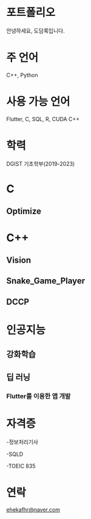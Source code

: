 # 포트폴리오
안녕하세요, 도담록입니다.

# 주 언어

C++, Python

# 사용 가능 언어

Flutter, C, SQL, R, CUDA C++

# 학력

DGIST 기초학부(2019-2023)

# C

## Optimize

# C++

## Vision

## Snake_Game_Player

## DCCP

# 인공지능

## 강화학습

## 딥 러닝

### Flutter를 이용한 앱 개발

# 자격증

-정보처리기사

-SQLD

-TOEIC 835

# 연락
ehekafhr@naver.com
